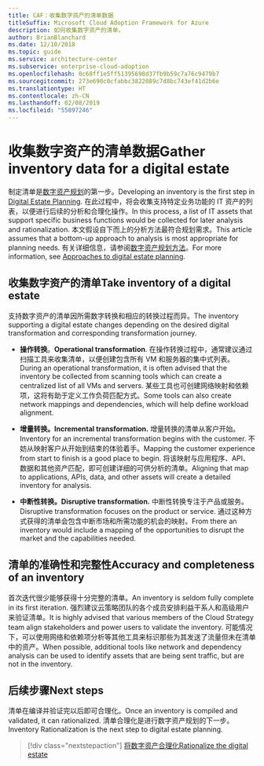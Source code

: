 ```yaml
---
title: CAF：收集数字资产的清单数据
titleSuffix: Microsoft Cloud Adoption Framework for Azure
description: 如何收集数字资产的清单。
author: BrianBlanchard
ms.date: 12/10/2018
ms.topic: guide
ms.service: architecture-center
ms.subservice: enterprise-cloud-adoption
ms.openlocfilehash: 0c68ff1e5ff51395698d37fb9b59c7a76c9479b7
ms.sourcegitcommit: 273e690c0cfabbc3822089c7d8bc743ef41d2b6e
ms.translationtype: HT
ms.contentlocale: zh-CN
ms.lasthandoff: 02/08/2019
ms.locfileid: "55897246"
---
```

# <a name="gather-inventory-data-for-a-digital-estate"></a><span data-ttu-id="b35f6-103">收集数字资产的清单数据</span><span class="sxs-lookup"><span data-stu-id="b35f6-103">Gather inventory data for a digital estate</span></span>

<span data-ttu-id="b35f6-104">制定清单是[数字资产规划](overview.md)的第一步。</span><span class="sxs-lookup"><span data-stu-id="b35f6-104">Developing an inventory is the first step in [Digital Estate Planning](overview.md).</span></span> <span data-ttu-id="b35f6-105">在此过程中，将会收集支持特定业务功能的 IT 资产的列表，以便进行后续的分析和合理化操作。</span><span class="sxs-lookup"><span data-stu-id="b35f6-105">In this process, a list of IT assets that support specific business functions would be collected for later analysis and rationalization.</span></span> <span data-ttu-id="b35f6-106">本文假设自下而上的分析方法最符合规划需求。</span><span class="sxs-lookup"><span data-stu-id="b35f6-106">This article assumes that a bottom-up approach to analysis is most appropriate for planning needs.</span></span> <span data-ttu-id="b35f6-107">有关详细信息，请参阅[数字资产规划方法](./approach.md)。</span><span class="sxs-lookup"><span data-stu-id="b35f6-107">For more information, see [Approaches to digital estate planning](./approach.md).</span></span>

## <a name="take-inventory-of-a-digital-estate"></a><span data-ttu-id="b35f6-108">收集数字资产的清单</span><span class="sxs-lookup"><span data-stu-id="b35f6-108">Take inventory of a digital estate</span></span>

<span data-ttu-id="b35f6-109">支持数字资产的清单因所需数字转换和相应的转换过程而异。</span><span class="sxs-lookup"><span data-stu-id="b35f6-109">The inventory supporting a digital estate changes depending on the desired digital transformation and corresponding transformation journey.</span></span>

- <span data-ttu-id="b35f6-110">**操作转换**。</span><span class="sxs-lookup"><span data-stu-id="b35f6-110">**Operational transformation**.</span></span> <span data-ttu-id="b35f6-111">在操作转换过程中，通常建议通过扫描工具来收集清单，以便创建包含所有 VM 和服务器的集中式列表。</span><span class="sxs-lookup"><span data-stu-id="b35f6-111">During an operational transformation, it is often advised that the inventory be collected from scanning tools which can create a centralized list of all VMs and servers.</span></span> <span data-ttu-id="b35f6-112">某些工具也可创建网络映射和依赖项，这将有助于定义工作负荷匹配方式。</span><span class="sxs-lookup"><span data-stu-id="b35f6-112">Some tools can also create network mappings and dependencies, which will help define workload alignment.</span></span>

- <span data-ttu-id="b35f6-113">**增量转换。**</span><span class="sxs-lookup"><span data-stu-id="b35f6-113">**Incremental transformation.**</span></span> <span data-ttu-id="b35f6-114">增量转换的清单从客户开始。</span><span class="sxs-lookup"><span data-stu-id="b35f6-114">Inventory for an incremental transformation begins with the customer.</span></span> <span data-ttu-id="b35f6-115">不妨从映射客户从开始到结束的体验着手。</span><span class="sxs-lookup"><span data-stu-id="b35f6-115">Mapping the customer experience from start to finish is a good place to begin.</span></span> <span data-ttu-id="b35f6-116">将该映射与应用程序、API、数据和其他资产匹配，即可创建详细的可供分析的清单。</span><span class="sxs-lookup"><span data-stu-id="b35f6-116">Aligning that map to applications, APIs, data, and other assets will create a detailed inventory for analysis.</span></span>

- <span data-ttu-id="b35f6-117">**中断性转换。**</span><span class="sxs-lookup"><span data-stu-id="b35f6-117">**Disruptive transformation.**</span></span> <span data-ttu-id="b35f6-118">中断性转换专注于产品或服务。</span><span class="sxs-lookup"><span data-stu-id="b35f6-118">Disruptive transformation focuses on the product or service.</span></span> <span data-ttu-id="b35f6-119">通过这种方式获得的清单会包含中断市场和所需功能的机会的映射。</span><span class="sxs-lookup"><span data-stu-id="b35f6-119">From there an inventory would include a mapping of the opportunities to disrupt the market and the capabilities needed.</span></span>

## <a name="accuracy-and-completeness-of-an-inventory"></a><span data-ttu-id="b35f6-120">清单的准确性和完整性</span><span class="sxs-lookup"><span data-stu-id="b35f6-120">Accuracy and completeness of an inventory</span></span>

<span data-ttu-id="b35f6-121">首次迭代很少能够获得十分完整的清单。</span><span class="sxs-lookup"><span data-stu-id="b35f6-121">An inventory is seldom fully complete in its first iteration.</span></span> <span data-ttu-id="b35f6-122">强烈建议云策略团队的各个成员安排利益干系人和高级用户来验证清单。</span><span class="sxs-lookup"><span data-stu-id="b35f6-122">It is highly advised that various members of the Cloud Strategy team align stakeholders and power users to validate the inventory.</span></span> <span data-ttu-id="b35f6-123">可能情况下，可以使用网络和依赖项分析等其他工具来标识那些为其发送了流量但未在清单中的资产。</span><span class="sxs-lookup"><span data-stu-id="b35f6-123">When possible, additional tools like network and dependency analysis can be used to identify assets that are being sent traffic, but are not in the inventory.</span></span>

## <a name="next-steps"></a><span data-ttu-id="b35f6-124">后续步骤</span><span class="sxs-lookup"><span data-stu-id="b35f6-124">Next steps</span></span>

<span data-ttu-id="b35f6-125">清单在编译并验证完以后即可合理化。</span><span class="sxs-lookup"><span data-stu-id="b35f6-125">Once an inventory is compiled and validated, it can rationalized.</span></span> <span data-ttu-id="b35f6-126">清单合理化是进行数字资产规划的下一步。</span><span class="sxs-lookup"><span data-stu-id="b35f6-126">Inventory Rationalization is the next step to digital estate planning.</span></span>

> [!div class="nextstepaction"]
> [<span data-ttu-id="b35f6-127">将数字资产合理化</span><span class="sxs-lookup"><span data-stu-id="b35f6-127">Rationalize the digital estate</span></span>](rationalize.md)